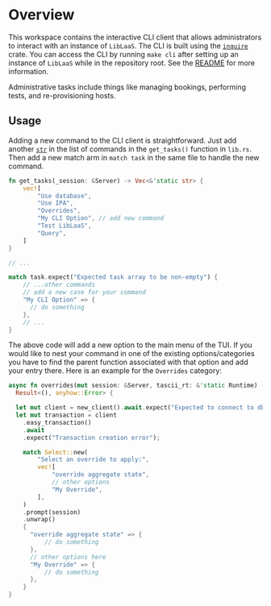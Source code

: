 # Overview

This workspace contains the interactive CLI client that allows
administrators to interact with an instance of `LibLaaS`.
The CLI is built using the [`inquire`](https://docs.rs/inquire/latest/inquire/) crate.
You can access the CLI by running `make cli` after setting up an
instance of `LibLaaS` while in the repository root.
See the [README](https://bitbucket.iol.unh.edu/projects/OST/repos/laas-reflab/browse/README.md)
for more information.

Administrative tasks include things like managing bookings, performing tests,
and re-provisioning hosts.

## Usage

Adding a new command to the CLI client is straightforward. Just add another
[`str`] in the list of commands in the `get_tasks()` function in `lib.rs`.
Then add a new match arm in `match task` in the same file to handle the new command.

```rust ignore
fn get_tasks(_session: &Server) -> Vec<&'static str> {
    vec![
        "Use database",
        "Use IPA",
        "Overrides",
        "My CLI Option", // add new command
        "Test LibLaaS",
        "Query",
    ]
}

// ...

match task.expect("Expected task array to be non-empty") {
    // ...other commands
    // add a new case for your command
    "My CLI Option" => {
      // do something
    },
    // ...
}
```

The above code will add a new option to the main menu of the TUI. If you would
like to nest your command in one of the existing options/categories
you have to find the parent function associated with that option and add your
entry there. Here is an example for the `Overrides` category:

```rust ignore
async fn overrides(mut session: &Server, tascii_rt: &'static Runtime) ->
  Result<(), anyhow::Error> {

  let mut client = new_client().await.expect("Expected to connect to db");
  let mut transaction = client
    .easy_transaction()
    .await
    .expect("Transaction creation error");

    match Select::new(
        "Select an override to apply:",
        vec![
            "override aggregate state",
            // other options
            "My Override",
        ],
    )
    .prompt(session)
    .unwrap()
    {
      "override aggregate state" => {
          // do something
      },
      // other options here
      "My Override" => {
          // do something
      },
    }
}
```

[`str`]: https://doc.rust-lang.org/std/primitive.str.html
